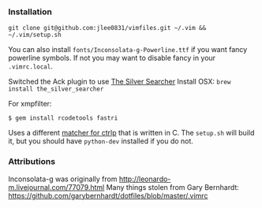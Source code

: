 ### Installation

`git clone git@github.com:jlee0831/vimfiles.git ~/.vim && ~/.vim/setup.sh`

You can also install `fonts/Inconsolata-g-Powerline.ttf` if you want fancy powerline symbols. If not you may want to disable fancy in your `.vimrc.local`.

Switched the Ack plugin to use [The Silver Searcher](https://github.com/ggreer/the_silver_searcher)
Install OSX: `brew install the_silver_searcher`

For xmpfilter:

```
$ gem install rcodetools fastri
```

Uses a different [matcher for
ctrlp](https://github.com/JazzCore/ctrlp-cmatcher) that is written in C. The
`setup.sh` will build it, but you should have `python-dev` installed if you do
not.

### Attributions

Inconsolata-g was originally from http://leonardo-m.livejournal.com/77079.html
Many things stolen from Gary Bernhardt: https://github.com/garybernhardt/dotfiles/blob/master/.vimrc

